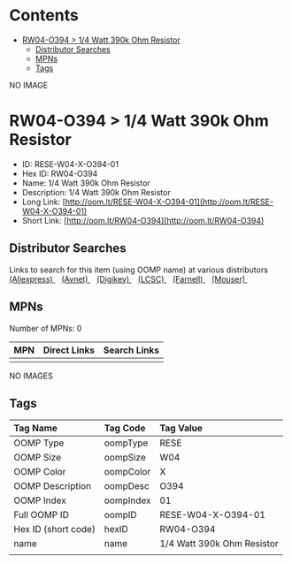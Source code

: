 



Contents
========

* [RW04-O394 > 1/4 Watt 390k Ohm Resistor](#rw04-o394--14-watt-390k-ohm-resistor)
	* [Distributor Searches](#distributor-searches)
	* [MPNs](#mpns)
	* [Tags](#tags)
  
NO IMAGE  
# RW04-O394 > 1/4 Watt 390k Ohm Resistor

- ID: RESE-W04-X-O394-01
- Hex ID: RW04-O394
- Name: 1/4 Watt 390k Ohm Resistor
- Description: 1/4 Watt 390k Ohm Resistor
- Long Link: [http://oom.lt/RESE-W04-X-O394-01](http://oom.lt/RESE-W04-X-O394-01)
- Short Link: [http://oom.lt/RW04-O394](http://oom.lt/RW04-O394)

## Distributor Searches
  
Links to search for this item (using OOMP name) at various distributors  
[(Aliexpress) ](https://www.aliexpress.com/wholesale?SearchText=11171/4+Watt+390k+Ohm+Resistor)&nbsp;&nbsp;&nbsp;[(Avnet) ](https://www.avnet.com/shop/us/search/1/4+Watt+390k+Ohm+Resistor)&nbsp;&nbsp;&nbsp;[(Digikey) ](https://www.digikey.co.uk/en/products/result?s=1/4+Watt+390k+Ohm+Resistor)&nbsp;&nbsp;&nbsp;[(LCSC) ](https://www.lcsc.com/search?q=1/4+Watt+390k+Ohm+Resistor)&nbsp;&nbsp;&nbsp;[(Farnell) ](https://uk.farnell.com/search?st=1/4+Watt+390k+Ohm+Resistor)&nbsp;&nbsp;&nbsp;[(Mouser) ](https://www.mouser.com/c/?q=1/4+Watt+390k+Ohm+Resistor)&nbsp;&nbsp;&nbsp;
## MPNs
  
Number of MPNs: 0  

|MPN|Direct Links|Search Links|
| :--- | :--- | :--- |
||||
  
NO IMAGES  
## Tags
  

|Tag Name|Tag Code|Tag Value|
| :--- | :--- | :--- |
|OOMP Type|oompType|RESE|
|OOMP Size|oompSize|W04|
|OOMP Color|oompColor|X|
|OOMP Description|oompDesc|O394|
|OOMP Index|oompIndex|01|
|Full OOMP ID|oompID|RESE-W04-X-O394-01|
|Hex ID (short code)|hexID|RW04-O394|
|name|name|1/4 Watt 390k Ohm Resistor|
||||
